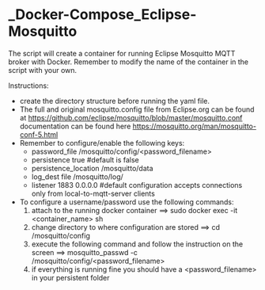 # _Docker-Compose_Eclipse-Mosquitto
The script will create a container for running Eclipse Mosquitto MQTT broker with Docker.
Remember to modify the name of the container in the script with your own.

Instructions:
 - create the directory structure before running the yaml file.
 - The full and original mosquitto.config file from Eclipse.org can be found at https://github.com/eclipse/mosquitto/blob/master/mosquitto.conf
   documentation can be found here https://mosquitto.org/man/mosquitto-conf-5.html
 - Remember to configure/enable the following keys:
    - password_file /mosquitto/config/<password_filename>
    - persistence true #default is false
    - persistence_location /mosquitto/data
    - log_dest file /mosquitto/log/<filename>
    - listener 1883 0.0.0.0 #default configuration accepts connections only from local-to-mqtt-server clients
 - To configure a username/password use the following commands:
    1) attach to the running docker container ==> sudo docker exec -it <container_name> sh
    2) change directory to where configuration are stored ==> cd /mosquitto/config
    3) execute the following command and follow the instruction on the screen ==> mosquitto_passwd -c /mosquitto/config/<password_filename> <username>
    4) if everything is running fine you should have a <password_filename> in your persistent folder 
